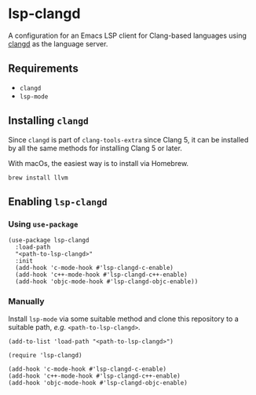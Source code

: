 # lsp-clangd

A configuration for an Emacs LSP client for Clang-based languages
using
[clangd](https://github.com/llvm-mirror/clang-tools-extra/tree/master/clangd)
as the language server.

## Requirements

* `clangd`
* `lsp-mode`

## Installing `clangd`

Since `clangd` is part of `clang-tools-extra` since Clang 5, it can be
installed by all the same methods for installing Clang 5 or later.

With macOs, the easiest way is to install via Homebrew.

``` shell
brew install llvm
```

## Enabling `lsp-clangd`

### Using `use-package`

``` emacs-lisp
(use-package lsp-clangd
  :load-path
  "<path-to-lsp-clangd>"
  :init
  (add-hook 'c-mode-hook #'lsp-clangd-c-enable)
  (add-hook 'c++-mode-hook #'lsp-clangd-c++-enable)
  (add-hook 'objc-mode-hook #'lsp-clangd-objc-enable))
```

### Manually

Install `lsp-mode` via some suitable method and clone this repository
to a suitable path, *e.g.* `<path-to-lsp-clangd>`.

```emacs-lisp
(add-to-list 'load-path "<path-to-lsp-clangd>")

(require 'lsp-clangd)

(add-hook 'c-mode-hook #'lsp-clangd-c-enable)
(add-hook 'c++-mode-hook #'lsp-clangd-c++-enable)
(add-hook 'objc-mode-hook #'lsp-clangd-objc-enable)
```
